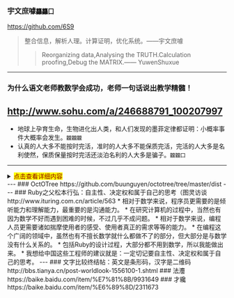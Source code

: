 ### 宇文庶噱`龘龘囗`
https://github.com/6S9
>整合信息，解析人理。计算证明，优化系统。——宇文庶噱
>>Reorganizing data,Analysing the TRUTH.Calculation proofing,Debug the MATRIX.—— YuwenShuxue
---
### 为什么语文老师教数学会成功，老师一句话说出教学精髓！
http://www.sohu.com/a/246688791_100207997
---
- 地球上孕育生命，生物进化出人类，和人们发现的墨菲定律都证明：小概率事件大概率会发生。`龖龖龖`
- 认真的人大多不能按时完活，准时的人大多不能保质完活，完活的人大多是名利使然，保质保量按时完活还淡泊名利的人大多是骗子。`龖龖囗`
---
<details>
<summary><mark><font color=darkred>点击查看详细内容</font></mark></summary>
### OctOTree
https://github.com/buunguyen/octotree/tree/master/dist
>`龖龖囗`
</details>
---
### OctOTree
https://github.com/buunguyen/octotree/tree/master/dist
---
### Ruby之父松本行弘：自主性、决定权和属于自己的思考（图灵访谈
http://www.ituring.com.cn/article/563
* 相对于数学来说，程序员更需要的是倾听能力和理解能力，最重要的是沟通能力。
* 在研究计算机的过程中，当然也有因为数学不好而遇到困难的时候，不过几乎不成问题。
* 相对于数学来说，编程人员更需要诸如揣摩使用者的感受、使用者真正的需求等等的能力。
  * 在编程这个广阔的领域中，虽然也有不擅长数学就什么都做不了的部分，但大部分是与数学没有什么关系的。
  * 包括Ruby的设计过程，大部分都不用到数学，所以我能做出来。
* 我想给中国这些工程师的建议就是：一定切记要自主性、决定权和属于自己的思考。
---
### 文字比较终结帖：英文是条形码，汉字是二维码
http://bbs.tianya.cn/post-worldlook-1556100-1.shtml
### 法灋
https://baike.baidu.com/item/%E7%81%8B/9931649
### 才纔
https://baike.baidu.com/item/%E6%89%8D/2311673
